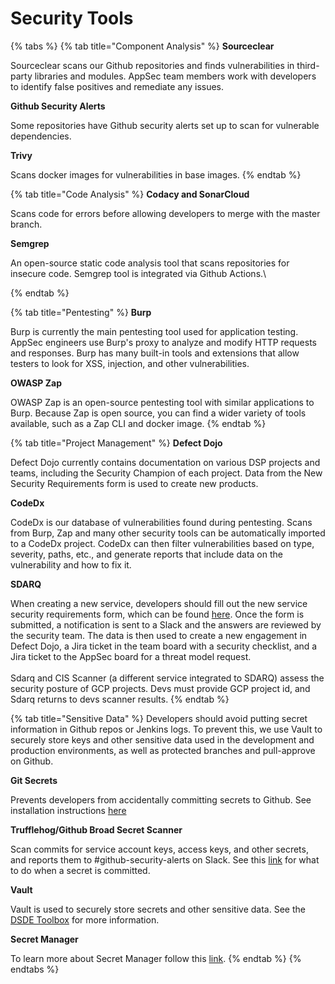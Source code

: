 # Security Tools

{% tabs %}
{% tab title="Component Analysis" %}
**Sourceclear**

Sourceclear scans our Github repositories and finds vulnerabilities in third-party libraries and modules. AppSec team members work with developers to identify false positives and remediate any issues.

**Github Security Alerts**

Some repositories have Github security alerts set up to scan for vulnerable dependencies.

**Trivy**

Scans docker images for vulnerabilities in base images.
{% endtab %}

{% tab title="Code Analysis" %}
**Codacy and SonarCloud**

Scans code for errors before allowing developers to merge with the master branch.

**Semgrep**

An open-source static code analysis tool that scans repositories for insecure code. Semgrep tool is integrated via Github Actions.\

{% endtab %}

{% tab title="Pentesting" %}
**Burp**

Burp is currently the main pentesting tool used for application testing. AppSec engineers use Burp's proxy to analyze and modify HTTP requests and responses. Burp has many built-in tools and extensions that allow testers to look for XSS, injection, and other vulnerabilities.

**OWASP Zap**

OWASP Zap is an open-source pentesting tool with similar applications to Burp. Because Zap is open source, you can find a wider variety of tools available, such as a Zap CLI and docker image.
{% endtab %}

{% tab title="Project Management" %}
**Defect Dojo**

Defect Dojo currently contains documentation on various DSP projects and teams, including the Security Champion of each project. Data from the New Security Requirements form is used to create new products.

**CodeDx**

CodeDx is our database of vulnerabilities found during pentesting. Scans from Burp, Zap and many other security tools can be automatically imported to a CodeDx project. CodeDx can then filter vulnerabilities based on type, severity, paths, etc., and generate reports that include data on the vulnerability and how to fix it.

**SDARQ**

When creating a new service, developers should fill out the new service security requirements form, which can be found [here](https://sdarq.dsp-appsec.broadinstitute.org). Once the form is submitted, a notification is sent to a Slack and the answers are reviewed by the security team. The data is then used to create a new engagement in Defect Dojo, a Jira ticket in the team board with a security checklist, and a Jira ticket to the AppSec board for a threat model request.\
\
Sdarq and CIS Scanner (a different service integrated to SDARQ) assess the security posture of GCP projects. Devs must provide GCP project id, and Sdarq returns to devs scanner results.
{% endtab %}

{% tab title="Sensitive Data" %}
Developers should avoid putting secret information in Github repos or Jenkins logs. To prevent this, we use Vault to securely store keys and other sensitive data used in the development and production environments, as well as protected branches and pull-approve on Github.

**Git Secrets**

Prevents developers from accidentally committing secrets to Github. See installation instructions [here](https://dsp-security.broadinstitute.org/platform-security-categories/git/setup-git-secrets)

**Trufflehog/Github Broad Secret Scanner**

Scan commits for service account keys, access keys, and other secrets, and reports them to #github-security-alerts on Slack. See this [link](https://dsp-security.broadinstitute.org/platform-security-categories/git/what-to-do-in-case-of-an-incident) for what to do when a secret is committed.

**Vault**

Vault is used to securely store secrets and other sensitive data. See the [DSDE Toolbox](https://github.com/broadinstitute/dsde-toolbox#authenticating-to-vault) for more information.

**Secret Manager**

To learn more about Secret Manager follow this [link](https://cloud.google.com/secret-manager).
{% endtab %}
{% endtabs %}
